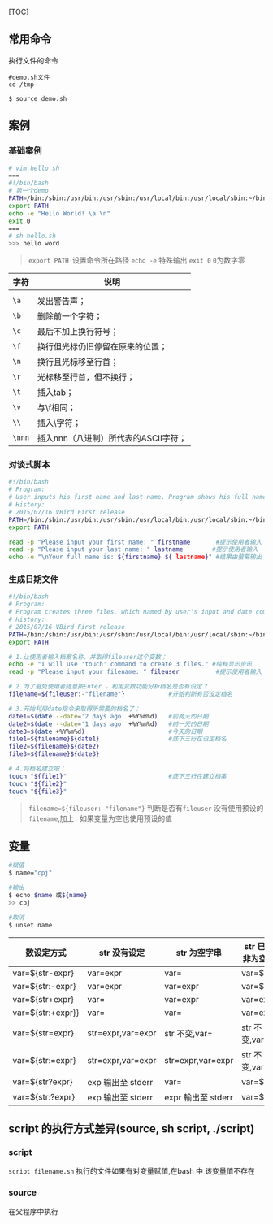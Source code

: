 [TOC]

## 常用命令
执行文件的命令
```
#demo.sh文件
cd /tmp

$ source demo.sh  
```
## 案例
### 基础案例
```bash
# vim hello.sh 
===
#!/bin/bash
# 第一个demo
PATH=/bin:/sbin:/usr/bin:/usr/sbin:/usr/local/bin:/usr/local/sbin:~/bin
export PATH
echo -e "Hello World! \a \n"
exit 0
===
# sh hello.sh
>>> hello word
```
>`export PATH `设置命令所在路径
>`echo -e` 特殊输出
>`exit 0`  `0`为数字零

|字符|说明|
|---|---|
|	|	|
|`\a`| 发出警告声；|
|`\b`| 删除前一个字符；|
|`\c`| 最后不加上换行符号；|
|`\f`| 换行但光标仍旧停留在原来的位置；|
|`\n`| 换行且光标移至行首；|
|`\r`| 光标移至行首，但不换行；|
|`\t`| 插入tab；|
|`\v`| 与\f相同；|
|`\\ `|插入\字符；|
|`\nnn`| 插入nnn（八进制）所代表的ASCII字符；|

### 对谈式脚本
```bash
#!/bin/bash
# Program:
# User inputs his first name and last name. Program shows his full name.
# History:
# 2015/07/16 VBird First release
PATH=/bin:/sbin:/usr/bin:/usr/sbin:/usr/local/bin:/usr/local/sbin:~/bin
export PATH

read -p "Please input your first name: " firstname       #提示使用者输入  把内容肚子到firstname
read -p "Please input your last name: " lastname        #提示使用者输入 
echo -e "\nYour full name is: ${firstname} ${ lastname}" #结果由萤幕输出
```
### 生成日期文件
```bash
#!/bin/bash
# Program:
# Program creates three files, which named by user's input and date command.
# History:
# 2015/07/16 VBird First release
PATH=/bin:/sbin:/usr/bin:/usr/sbin:/usr/local/bin:/usr/local/sbin:~/bin
export PATH

# 1.让使用者输入档案名称，并取得fileuser这个变数； 
echo -e "I will use 'touch' command to create 3 files." #纯粹显示资讯 
read -p "Please input your filename: " fileuser          #提示使用者输入

# 2.为了避免使用者随意按Enter ，利用变数功能分析档名是否有设定？
filename=${fileuser:-"filename"}            #开始判断有否设定档名

# 3.开始利用date指令来取得所需要的档名了； 
date1=$(date --date='2 days ago' +%Y%m%d)   #前两天的日期 
date2=$(date --date='1 days ago' +%Y%m%d)   #前一天的日期 
date3=$(date +%Y%m%d)                       #今天的日期 
file1=${filename}${date1}                   #底下三行在设定档名
file2=${filename}${date2}
file3=${filename}${date3}

# 4.将档名建立吧！
touch "${file1}"                            #底下三行在建立档案
touch "${file2}"
touch "${file3}"
```
>`filename=${fileuser:-"filename"}`  判断是否有`fileuser` 没有使用预设的`filename`,加上`:` 如果变量为空也使用预设的值


## 变量
```bash
#赋值
$ name="cpj"

#输出
$ echo $name 或${name}
>> cpj

#取消
$ unset name

```
|数设定方式 |	str 没有设定 |	str 为空字串 |	str 已设定非为空字串|
|---|---|---|---|
|var=${str-expr} |	var=expr|		var= | var=$str|
|var=${str:-expr} |	var=expr|		var=expr | var=$str|
|var=${str+expr} |	var=	|		var=expr | var=expr|
|var=${str:+expr}} |	var=|		var= | var=expr|
|var=${str=expr} |	str=expr,var=expr|		str 不变,var= | str 不变,var=$str|
|var=${str:=expr} |		str=expr,var=expr|		str=expr,var=expr | str 不变,var=$str|
|var=${str?expr} |		exp 输出至 stderr|		var= | var=$str|
|var=${str:?expr} |		exp 输出至 stderr|		expr 輸出至 stderr | var=$str|


## script 的执行方式差异(source, sh script, ./script)
### script
`script filename.sh` 执行的文件如果有对变量赋值,在bash 中 该变量值不存在

### source 
在父程序中执行